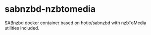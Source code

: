 # sabnzbd-nzbtomedia

SABnzbd docker container based on hotio/sabnzbd with nzbToMedia utilities included.